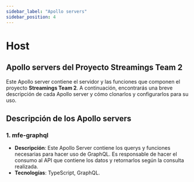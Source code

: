 ```yaml
---
sidebar_label: "Apollo servers"
sidebar_position: 4
---
```


# Host

## Apollo servers del Proyecto Streamings Team 2

Este Apollo server contiene el servidor y las funciones que componen el proyecto **Streamings Team 2**. A continuación, encontrarás una breve descripción de cada Apollo server y cómo clonarlos y configurarlos para su uso.

## Descripción de los Apollo servers

### 1. **mfe-graphql**

- **Descripción**: Este Apollo Server contiene los querys y funciones necesarias para hacer uso de GraphQL. Es responsable de hacer el consumo al API que contiene los datos y retornarlos según la consulta realizada.
- **Tecnologías**: TypeScript, GraphQL.
